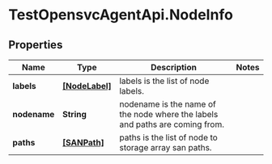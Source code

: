 # TestOpensvcAgentApi.NodeInfo

## Properties

Name | Type | Description | Notes
------------ | ------------- | ------------- | -------------
**labels** | [**[NodeLabel]**](NodeLabel.md) | labels is the list of node labels. | 
**nodename** | **String** | nodename is the name of the node where the labels and paths are coming from. | 
**paths** | [**[SANPath]**](SANPath.md) | paths is the list of node to storage array san paths. | 


